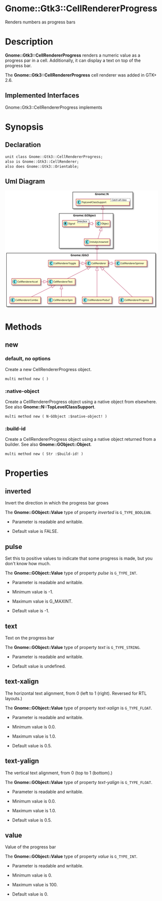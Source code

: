 Gnome::Gtk3::CellRendererProgress
=================================

Renders numbers as progress bars

Description
===========

**Gnome::Gtk3::CellRendererProgress** renders a numeric value as a progress par in a cell. Additionally, it can display a text on top of the progress bar.

The **Gnome::Gtk3::CellRendererProgress** cell renderer was added in GTK+ 2.6.

Implemented Interfaces
----------------------

Gnome::Gtk3::CellRendererProgress implements

Synopsis
========

Declaration
-----------

    unit class Gnome::Gtk3::CellRendererProgress;
    also is Gnome::Gtk3::CellRenderer;
    also does Gnome::Gtk3::Orientable;

Uml Diagram
-----------

![](plantuml/CellRenderer-ea.svg)

Methods
=======

new
---

### default, no options

Create a new CellRendererProgress object.

    multi method new ( )

### :native-object

Create a CellRendererProgress object using a native object from elsewhere. See also **Gnome::N::TopLevelClassSupport**.

    multi method new ( N-GObject :$native-object! )

### :build-id

Create a CellRendererProgress object using a native object returned from a builder. See also **Gnome::GObject::Object**.

    multi method new ( Str :$build-id! )

Properties
==========

inverted
--------

Invert the direction in which the progress bar grows

The **Gnome::GObject::Value** type of property *inverted* is `G_TYPE_BOOLEAN`.

  * Parameter is readable and writable.

  * Default value is FALSE.

pulse
-----

Set this to positive values to indicate that some progress is made, but you don't know how much.

The **Gnome::GObject::Value** type of property *pulse* is `G_TYPE_INT`.

  * Parameter is readable and writable.

  * Minimum value is -1.

  * Maximum value is G_MAXINT.

  * Default value is -1.

text
----

Text on the progress bar

The **Gnome::GObject::Value** type of property *text* is `G_TYPE_STRING`.

  * Parameter is readable and writable.

  * Default value is undefined.

text-xalign
-----------

The horizontal text alignment, from 0 (left to 1 (right). Reversed for RTL layouts.)

The **Gnome::GObject::Value** type of property *text-xalign* is `G_TYPE_FLOAT`.

  * Parameter is readable and writable.

  * Minimum value is 0.0.

  * Maximum value is 1.0.

  * Default value is 0.5.

text-yalign
-----------

The vertical text alignment, from 0 (top to 1 (bottom).)

The **Gnome::GObject::Value** type of property *text-yalign* is `G_TYPE_FLOAT`.

  * Parameter is readable and writable.

  * Minimum value is 0.0.

  * Maximum value is 1.0.

  * Default value is 0.5.

value
-----

Value of the progress bar

The **Gnome::GObject::Value** type of property *value* is `G_TYPE_INT`.

  * Parameter is readable and writable.

  * Minimum value is 0.

  * Maximum value is 100.

  * Default value is 0.

